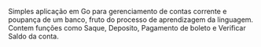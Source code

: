 Simples aplicação em Go para gerenciamento de contas corrente e poupança de um banco, fruto do processo de aprendizagem da linguagem. 
Contem funções como Saque, Deposito, Pagamento de boleto e Verificar Saldo da conta.

